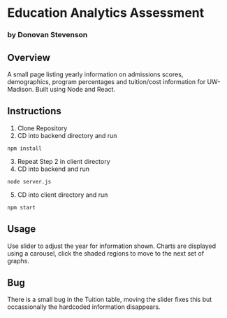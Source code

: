 # Education Analytics Assessment
### by Donovan Stevenson

## Overview
A small page listing yearly information on admissions scores, demographics, program percentages and tuition/cost information for UW-Madison.
Built using Node and React.

## Instructions
1. Clone Repository
2. CD into backend directory and run
```
npm install
```
3. Repeat Step 2 in client directory
4. CD into backend and run 
```
node server.js
```
5. CD into client directory and run
```
npm start
```

## Usage
Use slider to adjust the year for information shown.
Charts are displayed using a carousel, click the shaded regions to move to the next set of graphs.

## Bug
There is a small bug in the Tuition table,
moving the slider fixes this but occassionally the hardcoded information disappears. 
